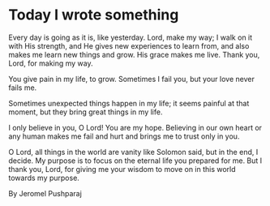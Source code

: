 # Today I wrote something 
Every day is going as it is, like yesterday.
Lord, make my way; I walk on it
with His strength, and He gives
new experiences to learn from,
and also makes me learn new things
and grow. His grace makes me live.
Thank you, Lord, for making my way.

You give pain
in my life, to grow.
Sometimes I fail you,
but your love never
fails me.

Sometimes unexpected things
happen in my life; it
seems painful at that moment,
but they bring great things in
my life.

I only believe in you, O Lord!
You are my hope. Believing in
our own heart or any human
makes me fail and hurt and brings
me to trust only in you.

O Lord,
all things in the world are vanity like Solomon said,
but in the end, I decide. My purpose is to focus on the
eternal life you prepared for me.
But I thank you, Lord, for giving me
your wisdom to move on in this
world towards my purpose.

By
Jeromel Pushparaj


